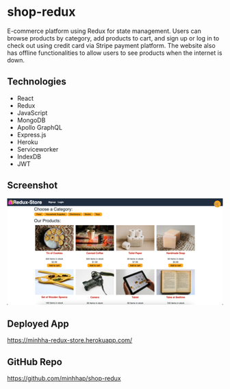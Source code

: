 # shop-redux
E-commerce platform using Redux for state management. Users can browse products by category, add products to cart, and sign up or log in to check out using credit card via Stripe payment platform. The website also has offline functionalities to allow users to see products when the internet is down.

## Technologies
* React
* Redux
* JavaScript
* MongoDB
* Apollo GraphQL
* Express.js
* Heroku
* Serviceworker
* IndexDB
* JWT

## Screenshot
<div>
    <img src="./client/src/assets/redux-store.png"></img>
</div>

## Deployed App
https://minhha-redux-store.herokuapp.com/

## GitHub Repo
https://github.com/minhhap/shop-redux